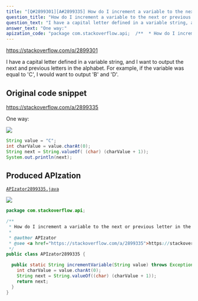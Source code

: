 ```yaml
---
title: "[Q#2899301][A#2899335] How do I increment a variable to the next or previous letter in the alphabet?"
question_title: "How do I increment a variable to the next or previous letter in the alphabet?"
question_text: "I have a capital letter defined in a variable string, and I want to output the next and previous letters in the alphabet. For example, if the variable was equal to 'C', I would want to output 'B' and 'D'."
answer_text: "One way:"
apization_code: "package com.stackoverflow.api;  /**  * How do I increment a variable to the next or previous letter in the alphabet?  *  * @author APIzator  * @see <a href=\"https://stackoverflow.com/a/2899335\">https://stackoverflow.com/a/2899335</a>  */ public class APIzator2899335 {    public static String incrementVariable(String value) throws Exception {     int charValue = value.charAt(0);     String next = String.valueOf((char) (charValue + 1));     return next;   } }"
---
```


https://stackoverflow.com/q/2899301

I have a capital letter defined in a variable string, and I want to output the next and previous letters in the alphabet. For example, if the variable was equal to &#x27;C&#x27;, I would want to output &#x27;B&#x27; and &#x27;D&#x27;.



## Original code snippet

https://stackoverflow.com/a/2899335

One way:

<div class="code-logo"><img src="/stackoverflow.png" /></div>

```java
String value = "C";
int charValue = value.charAt(0);
String next = String.valueOf( (char) (charValue + 1));
System.out.println(next);
```

## Produced APIzation

[`APIzator2899335.java`](https://github.com/pasqualesalza/apization/raw/main/data/search/APIzator2899335.java)

<div class="code-logo"><img src="/apizator.png" /></div>

```java
package com.stackoverflow.api;

/**
 * How do I increment a variable to the next or previous letter in the alphabet?
 *
 * @author APIzator
 * @see <a href="https://stackoverflow.com/a/2899335">https://stackoverflow.com/a/2899335</a>
 */
public class APIzator2899335 {

  public static String incrementVariable(String value) throws Exception {
    int charValue = value.charAt(0);
    String next = String.valueOf((char) (charValue + 1));
    return next;
  }
}

```